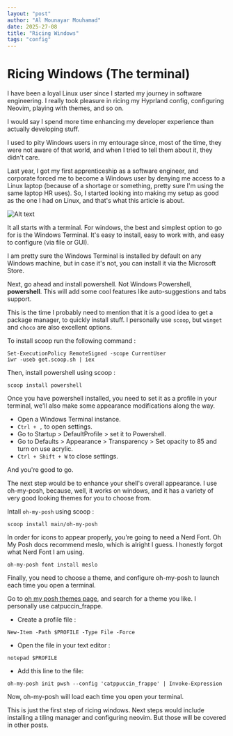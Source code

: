 ```yaml
---
layout: "post"
author: "Al Mounayar Mouhamad"
date: 2025-27-08
title: "Ricing Windows"
tags: "config"
---
```


# Ricing Windows (The terminal)
I have been a loyal Linux user since I started my journey in software engineering. I really took pleasure in ricing my Hyprland config, configuring Neovim, playing with themes, and so on.  

I would say I spend more time enhancing my developer experience than actually developing stuff.

I used to pity Windows users in my entourage since, most of the time, they were not aware of that world, and when I tried to tell them about it, they didn't care. 

Last year, I got my first apprenticeship as a software engineer, and corporate forced me to become a Windows user by denying me access to a Linux laptop (because of a shortage or something, pretty sure I'm using the same laptop HR uses). So, I started looking into making my setup as good as the one I had on Linux, and that's what this article is about.

![Alt text](../../../assets/ricing.png)

It all starts with a terminal. For windows, the best and simplest option to go for is the Windows Terminal. It's easy to install, easy to work with, and easy to configure (via file or GUI). 

I am pretty sure the Windows Terminal is installed by default on any Windows machine, but in case it's not, you can install it via the Microsoft Store.

Next, go ahead and install powershell. Not Windows Powershell, **powershell**. This will add some cool features like auto-suggestions and tabs support.

This is the time I probably need to mention that it is a good idea to get a package manager, to quickly install stuff. I personally use `scoop`, but `winget` and `choco` are also excellent options.

To install scoop run the following command : 
```shell
Set-ExecutionPolicy RemoteSigned -scope CurrentUser
iwr -useb get.scoop.sh | iex
```

Then, install powershell using scoop :
```shell
scoop install powershell
```

Once you have powershell installed, you need to set it as a profile in your terminal, we'll also make some appearance modifications along the way.

- Open a Windows Terminal instance.
- `Ctrl + ,` to open settings.
- Go to Startup > DefaultProfile > set it to Powershell.
- Go to Defaults > Appearance > Transparency > Set opacity to 85 and turn on use acrylic.
- `Ctrl + Shift + W` to close settings. 

And you're good to go.

The next step would be to enhance your shell's overall appearance. I use oh-my-posh, because, well, it works on windows, and it has a variety of very good looking themes for you to choose from. 

Intall `oh-my-posh` using scoop : 
```shell
scoop install main/oh-my-posh
```

In order for icons to appear properly, you're going to need a Nerd Font. Oh My Posh docs recommend meslo, which is alright I guess. I honestly forgot what Nerd Font I am using.

```shell
oh-my-posh font install meslo
```

Finally, you need to choose a theme, and configure oh-my-posh to launch each time you open a terminal. 

Go to [oh my posh themes page](https://ohmyposh.dev/docs/themes), and search for a theme you like. I personally use catpuccin_frappe.
- Create a profile file : 
```shell
New-Item -Path $PROFILE -Type File -Force
```
- Open the file in your text editor :
```shell
notepad $PROFILE
```

- Add this line to the file:
```shell
oh-my-posh init pwsh --config 'catppuccin_frappe' | Invoke-Expression
```

Now, oh-my-posh will load each time you open your terminal.

This is just the first step of ricing windows. Next steps would include installing a tiling manager and configuring neovim. But those will be covered in other posts.

